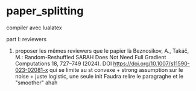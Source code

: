 # paper_splitting
compiler avec lualatex

part I: reviewers
1) proposer les mêmes reviewers que le papier là
Beznosikov, A., Takáč, M.: Random-Reshuffled SARAH Does Not Need Full Gradient
Computations 18, 727–749 (2024). DOI https://doi.org/10.1007/s11590-023-02081-x
qui se limite au st convexe + strong assumption sur le noise + juste logistic, une seule init
Faudra relire le paragraghe et le "smoother" ahah
